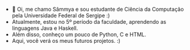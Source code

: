 - 👋 Oi, me chamo Sâmmya e sou estudante de Ciência da Computação pela Universidade Federal de Sergipe :)
- Atualmente, estou no 5º período da faculdade, aprendendo as linguagens Java e Haskell.
- Além disso, conheço um pouco de Python, C e HTML.
- Aqui, você verá os meus futuros projetos. :)
